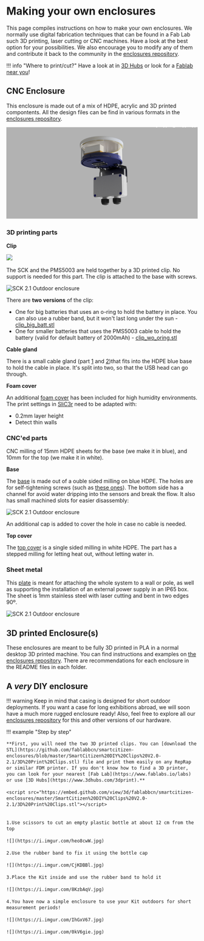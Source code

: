 # Making your own enclosures

This page compiles instructions on how to make your own enclosures. We normally use digital fabrication techniques that can be found in a Fab Lab such 3D printing, laser cutting or CNC machines. Have a look at the best option for your possibilities. We also encourage you to modify any of them and contribute it back to the community in the [enclosures repository](https://github.com/fablabbcn/smartcitizen-enclosures/).

!!! info "Where to print/cut?"
    Have a look at in [3D Hubs](https://www.3dhubs.com/) or look for a [Fablab near you](https://fablabs.io/labs)!

## CNC Enclosure

This enclosure is made out of a mix of HDPE, acrylic and 3D printed compontents. All the design files can be find in various formats in the [enclosures repository](https://github.com/fablabbcn/smartcitizen-enclosures/tree/master/SmartCitizen%20Outdoor%20Cases%20V2.X/SCK2.1_PMS5003/HDPE%20circle).

![](https://raw.githubusercontent.com/fablabbcn/smartcitizen-enclosures/master/SmartCitizen%20Outdoor%20Cases%20V2.X/SCK2.1_PMS5003/HDPE%20circle/render_w_clip_foam.png)

### 3D printing parts

**Clip**

![](/assets/images/clip-front.jpg)

The SCK and the PMS5003 are held together by a 3D printed clip. No support is needed for this part. The clip is attached to the base with screws.

<img src="https://live.staticflickr.com/65535/48439505406_c313e7eda3_h.jpg" alt="SCK 2.1 Outdoor enclosure">

There are **two versions** of the clip:

- One for big batteries that uses an o-ring to hold the battery in place. You can also use a rubber band, but it won't last long under the sun - [clip_big_batt.stl](https://github.com/fablabbcn/smartcitizen-enclosures/blob/master/SmartCitizen%20Outdoor%20Cases%20V2.0-2.1/Milled%20HDPE/components/clip_big_batt.stl)
- One for smaller batteries that uses the PMS5003 cable to hold the battery (valid for default battery of 2000mAh) - [clip_wo_oring.stl](https://github.com/fablabbcn/smartcitizen-enclosures/blob/master/SmartCitizen%20Outdoor%20Cases%20V2.0-2.1/Milled%20HDPE/components/clip_no_oring.iges)

**Cable gland**

There is a small cable gland (part [1](https://github.com/fablabbcn/smartcitizen-enclosures/blob/master/SmartCitizen%20Outdoor%20Cases%20V2.0-2.1/Milled%20HDPE/components/CAP1.stl) and [2](https://github.com/fablabbcn/smartcitizen-enclosures/blob/master/SmartCitizen%20Outdoor%20Cases%20V2.0-2.1/Milled%20HDPE/components/CAP2.stl))that fits into the HDPE blue base to hold the cable in place. It's split into two, so that the USB head can go through.

**Foam cover**

An additional [foam cover](https://github.com/fablabbcn/smartcitizen-enclosures/tree/master/SmartCitizen%20Outdoor%20Cases%20V2.0-2.1/Milled%20HDPE/components/CLIP-FOAM.stl) has been included for high humidity environments. The print settings in [SliC3r](https://slic3r.org) need to be adapted with:

- 0.2mm layer height
- Detect thin walls

### CNC'ed parts

CNC milling of 15mm HDPE sheets for the base (we make it in blue), and 10mm for the top (we make it in white).

**Base**

The [base](https://github.com/fablabbcn/smartcitizen-enclosures/blob/master/SmartCitizen%20Outdoor%20Cases%20V2.0-2.1/Milled%20HDPE/components/base.step) is made out of a ouble sided milling on blue HDPE. The holes are for self-tightening screws (such as [these ones](https://www.celofixings.es/tornillos-rosca-plasticos/2834-tornillo-rosca-plastico-cl81z-celoplast-cabeza-alomada-pz.html?ref=4112CL81Z&attr=3861)). The bottom side has a channel for avoid water dripping into the sensors and break the flow. It also has small machined slots for easier disassembly:

<img src="https://live.staticflickr.com/65535/48439649822_7c7b6a8101_h.jpg" alt="SCK 2.1 Outdoor enclosure">

An additional cap is added to cover the hole in case no cable is needed.

**Top cover**

The [top cover](https://github.com/fablabbcn/smartcitizen-enclosures/blob/master/SmartCitizen%20Outdoor%20Cases%20V2.0-2.1/Milled%20HDPE/components/top.step) is a single sided milling in white HDPE. The part has a stepped milling for letting heat out, without letting water in.

### Sheet metal

This [plate](https://github.com/fablabbcn/smartcitizen-enclosures/blob/master/SmartCitizen%20Outdoor%20Cases%20V2.0-2.1/Milled%20HDPE/drawing_metal_sheet.pdf) is meant for attaching the whole system to a wall or pole, as well as supporting the installation of an external power supply in an IP65 box. The sheet is 1mm stainless steel with laser cutting and bent in two edges 90º.

<img src="https://live.staticflickr.com/65535/48439649392_67e981db3b_h.jpg" alt="SCK 2.1 Outdoor enclosure">

## 3D printed Enclosure(s)

These enclosures are meant to be fully 3D printed in PLA in a normal desktop 3D printed machine. You can find instructions and examples on [the enclosures repository](https://github.com/fablabbcn/smartcitizen-enclosures/tree/master/SmartCitizen%20Outdoor%20Cases%20V2.X). There are recommendations for each enclosure in the README files in each folder.

## A _very_ DIY enclosure

!!! warning
    Keep in mind that casing is designed for short outdoor deployments. If you want a case for long exhibitions abroad, we will soon have a much more rugged enclosure ready! Also, feel free to explore all our [enclosures repository](https://github.com/fablabbcn/smartcitizen-enclosures) for this and other versions of our hardware.

!!! example "Step by step"

    **First, you will need the two 3D printed clips. You can [download the STL](https://github.com/fablabbcn/smartcitizen-enclosures/blob/master/SmartCitizen%20DIY%20Clips%20V2.0-2.1/3D%20Print%20Clips.stl) file and print them easily on any RepRap or similar FDM printer. If you don't know how to find a 3D printer, you can look for your nearest [Fab Lab](https://www.fablabs.io/labs) or use [3D Hubs](https://www.3dhubs.com/3dprint).**

    <script src="https://embed.github.com/view/3d/fablabbcn/smartcitizen-enclosures/master/SmartCitizen%20DIY%20Clips%20V2.0-2.1/3D%20Print%20Clips.stl"></script>


    1.Use scissors to cut an empty plastic bottle at about 12 cm from the top

    ![](https://i.imgur.com/heo8cwW.jpg)

    2.Use the rubber band to fix it using the bottle cap

    ![](https://i.imgur.com/CjKDBBl.jpg)

    3.Place the Kit inside and use the rubber band to hold it

    ![](https://i.imgur.com/8KzbAqV.jpg)

    4.You have now a simple enclosure to use your Kit outdoors for short measurement periods!

    ![](https://i.imgur.com/IhGxV67.jpg)

    ![](https://i.imgur.com/0kV6gie.jpg)